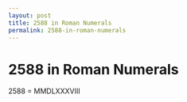 ```yaml
---
layout: post
title: 2588 in Roman Numerals
permalink: 2588-in-roman-numerals
---
```


# 2588 in Roman Numerals

2588 = MMDLXXXVIII
